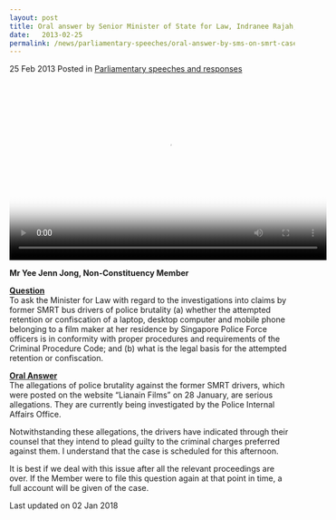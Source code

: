 ```yaml
---
layout: post
title: Oral answer by Senior Minister of State for Law, Indranee Rajah, to Parliamentary Question on the investigations into the SMRT drivers case
date:   2013-02-25
permalink: /news/parliamentary-speeches/oral-answer-by-sms-on-smrt-case
---
```


25 Feb 2013 Posted in [Parliamentary speeches and responses](/news/parliamentary-speeches)

<video class="video-centered" id="video1"  src="https://evvomedia.pc-s.cdn.bitgravity.com/cdn/_definst_/evvomedia/minlaw/admin/profilea_HD__c3edea_640x360_700k.mp4/playlist.m3u8" height="315" width="560" poster="http://bitcast-a.v1.hkg1.bitgravity.com/evvomedia/minlaw/admin/profilea_HD__c3edea_640x360_700k.jpg" controls="controls"></video>




**Mr Yee Jenn Jong, Non-Constituency Member**

**<u>Question</u>**  
To ask the Minister for Law with regard to the investigations into claims by former SMRT bus drivers of police brutality (a) whether the attempted retention or confiscation of a laptop, desktop computer and mobile phone belonging to a film maker at her residence by Singapore Police Force officers is in conformity with proper procedures and requirements of the Criminal Procedure Code; and (b) what is the legal basis for the attempted retention or confiscation.

**<u>Oral Answer</u>**  
The allegations of police brutality against the former SMRT drivers, which were posted on the website “Lianain Films” on 28 January, are serious allegations. They are currently being investigated by the Police Internal Affairs Office.

Notwithstanding these allegations, the drivers have indicated through their counsel that they intend to plead guilty to the criminal charges preferred against them. I understand that the case is scheduled for this afternoon.

It is best if we deal with this issue after all the relevant proceedings are over. If the Member were to file this question again at that point in time, a full account will be given of the case.


<p class="right-side-updated">Last updated on 02 Jan 2018</p> 
